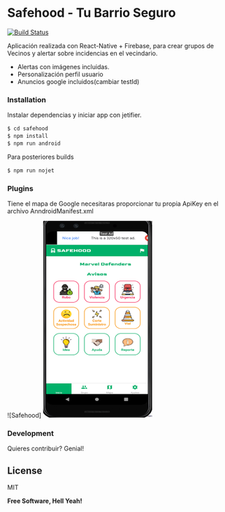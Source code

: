# Safehood - Tu Barrio Seguro

[![Build Status](https://travis-ci.org/joemccann/dillinger.svg?branch=master)](https://travis-ci.org/joemccann/dillinger)

Aplicación realizada con React-Native + Firebase, para crear grupos de Vecinos y alertar sobre incidencias en el vecindario.

  - Alertas con imágenes incluidas.
  - Personalización perfil usuario
  - Anuncios google incluidos(cambiar testId)



### Installation


Instalar dependencias y iniciar app con jetifier.

```sh
$ cd safehood
$ npm install
$ npm run android
```

Para posteriores builds

```sh
$ npm run nojet
```

### Plugins

Tiene el mapa de Google necesitaras proporcionar tu propia ApiKey en el archivo AnndroidManifest.xml

![Safehood]
<img src="https://github.com/julioDB88/safeHood/blob/master/sagfehod-home.png" width="250" height="450">

### Development

Quieres contribuir? Genial!

License
----

MIT


**Free Software, Hell Yeah!**

